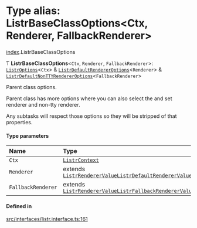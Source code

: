 # Type alias: ListrBaseClassOptions<Ctx, Renderer, FallbackRenderer\>

[index](../modules/index.md).ListrBaseClassOptions

Ƭ **ListrBaseClassOptions**<`Ctx`, `Renderer`, `FallbackRenderer`\>: [`ListrOptions`](../interfaces/index.ListrOptions.md)<`Ctx`\> & [`ListrDefaultRendererOptions`](../interfaces/index.ListrDefaultRendererOptions.md)<`Renderer`\> & [`ListrDefaultNonTTYRendererOptions`](../interfaces/index.ListrDefaultNonTTYRendererOptions.md)<`FallbackRenderer`\>

Parent class options.

Parent class has more options where you can also select the and set renderer and non-tty renderer.

Any subtasks will respect those options so they will be stripped of that properties.

#### Type parameters

| Name | Type |
| :------ | :------ |
| `Ctx` | [`ListrContext`](index.ListrContext.md) |
| `Renderer` | extends [`ListrRendererValue`](index.ListrRendererValue.md)[`ListrDefaultRendererValue`](index.ListrDefaultRendererValue.md) |
| `FallbackRenderer` | extends [`ListrRendererValue`](index.ListrRendererValue.md)[`ListrFallbackRendererValue`](index.ListrFallbackRendererValue.md) |

#### Defined in

[src/interfaces/listr.interface.ts:161](https://github.com/cenk1cenk2/listr2/blob/70fdfc5/src/interfaces/listr.interface.ts#L161)
